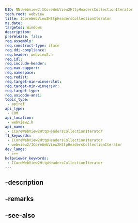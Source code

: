 ```yaml
---
UID: NN:webview2.ICoreWebView2HttpHeadersCollectionIterator
tech.root: webview
title: ICoreWebView2HttpHeadersCollectionIterator
ms.date: 
targetos: Windows
description: 
prerelease: false
req.assembly: 
req.construct-type: iface
req.ddi-compliance: 
req.header: webview2.h
req.idl: 
req.include-header: 
req.max-support: 
req.namespace: 
req.redist: 
req.target-min-winverclnt: 
req.target-min-winversvr: 
req.target-type: 
req.unicode-ansi: 
topic_type:
 - apiref
api_type:
 - COM
api_location:
 - webview2.h
api_name:
 - ICoreWebView2HttpHeadersCollectionIterator
f1_keywords:
 - ICoreWebView2HttpHeadersCollectionIterator
 - webview2/ICoreWebView2HttpHeadersCollectionIterator
dev_langs:
 - c++
helpviewer_keywords:
 - ICoreWebView2HttpHeadersCollectionIterator
---
```


## -description

## -remarks

## -see-also

